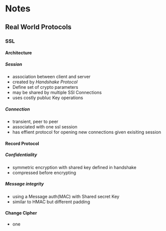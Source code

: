 # Notes

## Real World Protocols

### SSL
#### Architecture
##### Session
- association between client and server
- created by _Handshake Protocol_
- Define set of crypto parameters
- may be shared by multiple SSl Connections
- uses costly publuc Key operations
##### Connection
- transient, peer to peer
- associated with one ssl session
- has effient protocol for opening new connections given exisiting session
#### Record Protocol
##### Confidentiality
- symmetric encryption with shared key  defined in handshake
- compressed before encrypting
##### Message integrity
- using a Message auth(MAC)  with Shared secret Key
- similar to HMAC but different padding
#### Change Cipher 
- one 
